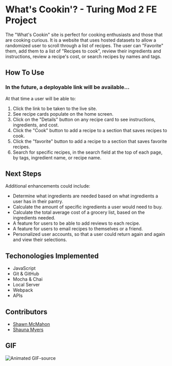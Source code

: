 # What's Cookin'? - Turing Mod 2 FE Project


The "What's Cookin" site is perfect for cooking enthusiasts and those that are cooking curious. It is a website that uses hosted datasets to allow a randomized user to scroll through a list of recipes. The user can "Favorite" them, add them to a list of "Recipes to cook", review their ingredients and instructions, review a recipe's cost, or search recipes by names and tags.

## How To Use

### In the future, a deployable link will be available...

At that time a user will be able to:

1. Click the link to be taken to the live site.
2. See recipe cards populate on the home screen.
3. Click on the "Details" button on any recipe card to see instructions, ingredients, and cost.
4. Click the "Cook" button to add a recipe to a section that saves recipes to cook.
5. Click the "favorite" button to add a recipe to a section that saves favorite recipes.
6. Search for specific recipes, in the search field at the top of each page, by tags, ingredient name, or recipe name.


## Next Steps

Additional enhancements could include:

- Determine what ingredients are needed based on what ingredients a user has in their pantry.
- Calculate the amount of specific ingredients a user would need to buy.
- Calculate the total average cost of a grocery list, based on the ingredients needed.
- A feature for users to be able to add reviews to each recipe.
- A feature for users to email recipes to themselves or a friend.
- Personalized user accounts, so that a user could return again and again and view their selections.

## Techonologies Implemented

- JavaScript
- Git & GitHub
- Mocha & Chai
- Local Server
- Webpack
- APIs

## Contributors 

- [Shawn McMahon](https://github.com/ShawnMcMahon)
- [Shauna Myers](https://github.com/ShaunaMyers)

## GIF

![Animated GIF-source](https://media.giphy.com/media/PVSAw9jNx7aFygeKZg/giphy.gif)


